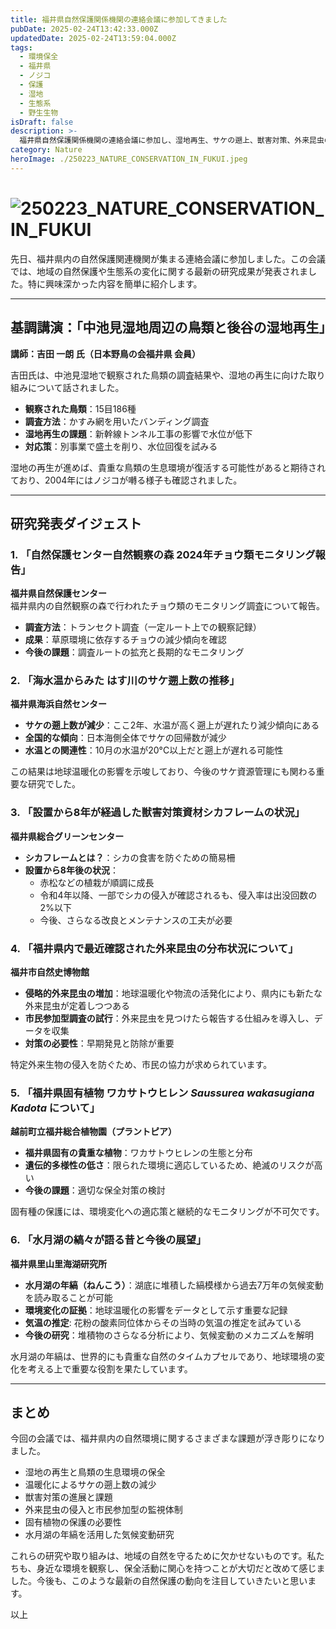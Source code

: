 ```yaml
---
title: 福井県自然保護関係機関の連絡会議に参加してきました
pubDate: 2025-02-24T13:42:33.000Z
updatedDate: 2025-02-24T13:59:04.000Z
tags:
  - 環境保全
  - 福井県
  - ノジコ
  - 保護
  - 湿地
  - 生態系
  - 野生生物
isDraft: false
description: >-
  福井県自然保護関係機関の連絡会議に参加し、湿地再生、サケの遡上、獣害対策、外来昆虫の拡大、固有植物の保全、そして水月湖の年縞研究など、多岐にわたる発表を聞きました。最新の環境保護の取り組みと課題をまとめましたので、ぜひご覧ください！
category: Nature
heroImage: ./250223_NATURE_CONSERVATION_IN_FUKUI.jpeg
---
```


# ![250223_NATURE_CONSERVATION_IN_FUKUI](https://object-storage.tyo2.conoha.io/v1/nc_938a9d00d6004f1390c354d4a15ef25b/blog-astro-assets/blog-images/2187ACB31A66453AA777F8A4A8B038DD/250223_NATURE_CONSERVATION_IN_FUKUI.jpeg)

先日、福井県内の自然保護関連機関が集まる連絡会議に参加しました。この会議では、地域の自然保護や生態系の変化に関する最新の研究成果が発表されました。特に興味深かった内容を簡単に紹介します。

---

## 基調講演：「中池見湿地周辺の鳥類と後谷の湿地再生」
**講師：吉田 一朗 氏（日本野鳥の会福井県 会員）**

吉田氏は、中池見湿地で観察された鳥類の調査結果や、湿地の再生に向けた取り組みについて話されました。

- **観察された鳥類**：15目186種  
- **調査方法**：かすみ網を用いたバンディング調査  
- **湿地再生の課題**：新幹線トンネル工事の影響で水位が低下  
- **対応策**：別事業で盛土を削り、水位回復を試みる  

湿地の再生が進めば、貴重な鳥類の生息環境が復活する可能性があると期待されており、2004年にはノジコが囀る様子も確認されました。

---

## 研究発表ダイジェスト

### 1. 「自然保護センター自然観察の森 2024年チョウ類モニタリング報告」
**福井県自然保護センター**  
福井県内の自然観察の森で行われたチョウ類のモニタリング調査について報告。

- **調査方法**：トランセクト調査（一定ルート上での観察記録）  
- **成果**：草原環境に依存するチョウの減少傾向を確認  
- **今後の課題**：調査ルートの拡充と長期的なモニタリング  

### 2. 「海水温からみた はす川のサケ遡上数の推移」
**福井県海浜自然センター**  

- **サケの遡上数が減少**：ここ2年、水温が高く遡上が遅れたり減少傾向にある  
- **全国的な傾向**：日本海側全体でサケの回帰数が減少  
- **水温との関連性**：10月の水温が20°C以上だと遡上が遅れる可能性  

この結果は地球温暖化の影響を示唆しており、今後のサケ資源管理にも関わる重要な研究でした。

### 3. 「設置から8年が経過した獣害対策資材シカフレームの状況」
**福井県総合グリーンセンター**  

- **シカフレームとは？**：シカの食害を防ぐための簡易柵  
- **設置から8年後の状況**：  
  - 赤松などの植栽が順調に成長  
  - 令和4年以降、一部でシカの侵入が確認されるも、侵入率は出没回数の2%以下  
  - 今後、さらなる改良とメンテナンスの工夫が必要  

### 4. 「福井県内で最近確認された外来昆虫の分布状況について」
**福井市自然史博物館**  

- **侵略的外来昆虫の増加**：地球温暖化や物流の活発化により、県内にも新たな外来昆虫が定着しつつある  
- **市民参加型調査の試行**：外来昆虫を見つけたら報告する仕組みを導入し、データを収集  
- **対策の必要性**：早期発見と防除が重要  

特定外来生物の侵入を防ぐため、市民の協力が求められています。

### 5. 「福井県固有植物 ワカサトウヒレン *Saussurea wakasugiana Kadota* について」
**越前町立福井総合植物園（プラントピア）**  

- **福井県固有の貴重な植物**：ワカサトウヒレンの生態と分布  
- **遺伝的多様性の低さ**：限られた環境に適応しているため、絶滅のリスクが高い  
- **今後の課題**：適切な保全対策の検討  

固有種の保護には、環境変化への適応策と継続的なモニタリングが不可欠です。

### 6. 「水月湖の縞々が語る昔と今後の展望」
**福井県里山里海湖研究所**  

- **水月湖の年縞（ねんこう）**：湖底に堆積した縞模様から過去7万年の気候変動を読み取ることが可能  
- **環境変化の証拠**：地球温暖化の影響をデータとして示す重要な記録  
- **気温の推定**: 花粉の酸素同位体からその当時の気温の推定を試みている
- **今後の研究**：堆積物のさらなる分析により、気候変動のメカニズムを解明  

水月湖の年縞は、世界的にも貴重な自然のタイムカプセルであり、地球環境の変化を考える上で重要な役割を果たしています。

---

## まとめ

今回の会議では、福井県内の自然環境に関するさまざまな課題が浮き彫りになりました。  

- 湿地の再生と鳥類の生息環境の保全  
- 温暖化によるサケの遡上数の減少  
- 獣害対策の進展と課題  
- 外来昆虫の侵入と市民参加型の監視体制  
- 固有植物の保護の必要性  
- 水月湖の年縞を活用した気候変動研究  

これらの研究や取り組みは、地域の自然を守るために欠かせないものです。私たちも、身近な環境を観察し、保全活動に関心を持つことが大切だと改めて感じました。今後も、このような最新の自然保護の動向を注目していきたいと思います。



以上
